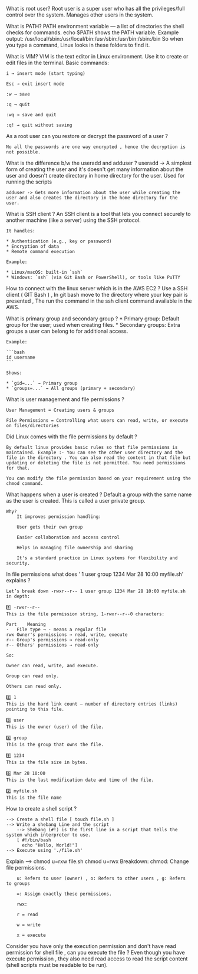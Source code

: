What is root user?
    Root user is a super user who has all the privileges/full control over the system. Manages other users in the system.

What is PATH?
    PATH environment variable — a list of directories the shell checks for commands.
    echo $PATH shows the PATH variable.
    Example output:
    /usr/local/sbin:/usr/local/bin:/usr/sbin:/usr/bin:/sbin:/bin
    So when you type a command, Linux looks in these folders to find it.

What is VIM?
    VIM is the text editor in Linux environment.
    Use it to create or edit files in the terminal.
    Basic commands:

    i → insert mode (start typing)

    Esc → exit insert mode

    :w → save

    :q → quit

    :wq → save and quit

    :q! → quit without saving

As a root user can you restore or decrypt the password of a user ?

    No all the passwords are one way encrypted , hence the decryption is not possible.

What is the difference b/w the useradd and adduser ?
    useradd -> A simplest form of creating the user and it's doesn't get many information about the user and doesn't create directory in home directory for the user. Used for running the scripts 

    adduser -> Gets more information about the user while creating the user and also creates the directory in the home directory for the user.

What is SSH client ?
    An SSH client is a tool that lets you connect securely to another machine (like a server) using the SSH protocol.

    It handles:

    * Authentication (e.g., key or password)
    * Encryption of data
    * Remote command execution

    Example:

    * Linux/macOS: built-in `ssh`
    * Windows: `ssh` (via Git Bash or PowerShell), or tools like PuTTY

    

How to connect with the linux server which is in the AWS EC2 ?
    Use  a SSH client ( GIT Bash ) , In git bash move to the directory where your key pair is presented , The run the command in the ssh client command available in the AWS.

What is primary group and secondary group ?
    * Primary group: Default group for the user; used when creating files.
    * Secondary groups: Extra groups a user can belong to for additional access.

    Example:

    ```bash
    id username
    ```

    Shows:

    * `gid=...` → Primary group
    * `groups=...` → All groups (primary + secondary)

What is user management and file permissions ?

    User Management = Creating users & groups

    File Permissions = Controlling what users can read, write, or execute on files/directories

Did Linux comes with the file permissions by default ?

    By default linux provides basic rules so that file permissions is maintained. Example :- You can see the other user directory and the file in the directory . You can also read the content in that file but updating or deleting the file is not permitted. You need permissions for that. 

    You can modify the file permission based on your requirement using the chmod command. 

What happens when a user is created ?
    Default a group with the same name as the user is created. This is called a user private group.

    Why?
        It improves permission handling:

        User gets their own group

        Easier collaboration and access control

        Helps in managing file ownership and sharing

        It's a standard practice in Linux systems for flexibility and security.

In file permissions what does ' 1 user group 1234 Mar 28 10:00 myfile.sh' explains ?

    Let’s break down -rwxr--r-- 1 user group 1234 Mar 28 10:00 myfile.sh in depth:

    1️⃣ -rwxr--r--
    This is the file permission string, 1-rwxr--r--0 characters:

    Part	Meaning
    -	File type → - means a regular file
    rwx	Owner's permissions → read, write, execute
    r--	Group's permissions → read-only
    r--	Others' permissions → read-only

    So:

    Owner can read, write, and execute.

    Group can read only.

    Others can read only.

    2️⃣ 1
    This is the hard link count — number of directory entries (links) pointing to this file.

    3️⃣ user
    This is the owner (user) of the file.

    4️⃣ group
    This is the group that owns the file.

    5️⃣ 1234
    This is the file size in bytes.

    6️⃣ Mar 28 10:00
    This is the last modification date and time of the file.

    7️⃣ myfile.sh
    This is the file name

How to create a shell script ?

    --> Create a shell file [ touch file.sh ]
    --> Write a shebang Line and the script
        --> Shebang (#!) is the first line in a script that tells the system which interpreter to use.
        [ #!/bin/bash
          echo "Hello, World!"]
    --> Execute using './file.sh'

Explain --> chmod u=rxw file.sh
        chmod u=rwx <filename>
    Breakdown:
        chmod: Change file permissions.

        u: Refers to user (owner) , o: Refers to other users , g: Refers to groups 

        =: Assign exactly these permissions.

        rwx:

        r = read

        w = write

        x = execute

Consider you have only the execution permission and don't have read permission for shell file , can you execute the file ?
    Even though you have execute permission , they also need read access to read the script content (shell scripts must be readable to be run).

